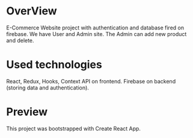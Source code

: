 # OverView
E-Commerce Website project with authentication and database fired on firebase. We
have User and Admin site. The Admin can add new product and delete.

# Used technologies
React, Redux, Hooks, Context API on frontend.
Firebase on backend (storing data and authentication).

# Preview
This project was bootstrapped with Create React App.
